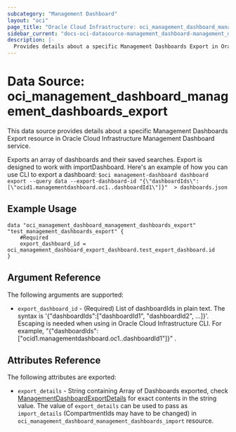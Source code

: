 ```yaml
---
subcategory: "Management Dashboard"
layout: "oci"
page_title: "Oracle Cloud Infrastructure: oci_management_dashboard_management_dashboards_export"
sidebar_current: "docs-oci-datasource-management_dashboard-management_dashboards_export"
description: |-
  Provides details about a specific Management Dashboards Export in Oracle Cloud Infrastructure Management Dashboard service
---
```


# Data Source: oci_management_dashboard_management_dashboards_export
This data source provides details about a specific Management Dashboards Export resource in Oracle Cloud Infrastructure Management Dashboard service.

Exports an array of dashboards and their saved searches. Export is designed to work with importDashboard. 
Here's an example of how you can use CLI to export a dashboard: 
`$oci management-dashboard dashboard export --query data --export-dashboard-id "{\"dashboardIds\":[\"ocid1.managementdashboard.oc1..dashboardId1\"]}"  > dashboards.json`


## Example Usage

```hcl
data "oci_management_dashboard_management_dashboards_export" "test_management_dashboards_export" {
	#Required
	export_dashboard_id = oci_management_dashboard_export_dashboard.test_export_dashboard.id
}
```

## Argument Reference

The following arguments are supported:

* `export_dashboard_id` - (Required) List of dashboardIds in plain text. The syntax is '{"dashboardIds":["dashboardId1", "dashboardId2", ...]}'. Escaping is needed when using in Oracle Cloud Infrastructure CLI. For example, "{\"dashboardIds\":[\"ocid1.managementdashboard.oc1..dashboardId1\"]}" .


## Attributes Reference

The following attributes are exported:

* `export_details` - String containing Array of Dashboards exported, check [ManagementDashboardExportDetails](https://docs.cloud.oracle.com/en-us/iaas/api/#/en/managementdashboard/20200901/datatypes/ManagementDashboardExportDetails) for exact contents in the string value. The value of `export_details` can be used to pass as `import_details` (CompartmentIds may have to be changed) in `oci_management_dashboard_management_dashboards_import` resource.
